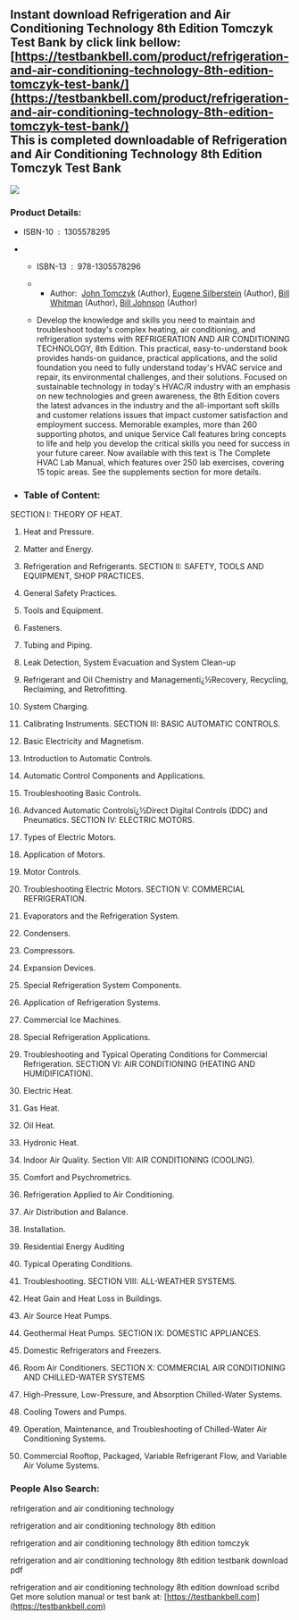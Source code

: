Instant download **Refrigeration and Air Conditioning Technology 8th Edition Tomczyk Test Bank** by click link bellow:  
[https://testbankbell.com/product/refrigeration-and-air-conditioning-technology-8th-edition-tomczyk-test-bank/](https://testbankbell.com/product/refrigeration-and-air-conditioning-technology-8th-edition-tomczyk-test-bank/)  
This is completed downloadable of Refrigeration and Air Conditioning Technology 8th Edition Tomczyk Test Bank
-------------------------------------------------------------------------------------------------------------


![](https://testbankbell.com/wp-content/uploads/2023/05/refrigeration-air-conditioning-technology-8th-edition-tomczyk-test-bank.jpg)
### Product Details:


* ISBN-10 ‏ : ‎ 1305578295
* * ISBN-13 ‏ : ‎ 978-1305578296
  * * Author:  [John Tomczyk](https://www.amazon.com/s/ref=dp_byline_sr_book_1?ie=UTF8&field-author=John+Tomczyk&text=John+Tomczyk&sort=relevancerank&search-alias=books) (Author), [Eugene Silberstein](https://www.amazon.com/Eugene-Silberstein/e/B001IYV6UU/ref=dp_byline_cont_book_2) (Author), [Bill Whitman](https://www.amazon.com/s/ref=dp_byline_sr_book_3?ie=UTF8&field-author=Bill+Whitman&text=Bill+Whitman&sort=relevancerank&search-alias=books) (Author), [Bill Johnson](https://www.amazon.com/s/ref=dp_byline_sr_book_4?ie=UTF8&field-author=Bill+Johnson&text=Bill+Johnson&sort=relevancerank&search-alias=books) (Author)
   
  * Develop the knowledge and skills you need to maintain and troubleshoot today's complex heating, air conditioning, and refrigeration systems with REFRIGERATION AND AIR CONDITIONING TECHNOLOGY, 8th Edition. This practical, easy-to-understand book provides hands-on guidance, practical applications, and the solid foundation you need to fully understand today's HVAC service and repair, its environmental challenges, and their solutions. Focused on sustainable technology in today's HVAC/R industry with an emphasis on new technologies and green awareness, the 8th Edition covers the latest advances in the industry and the all-important soft skills and customer relations issues that impact customer satisfaction and employment success. Memorable examples, more than 260 supporting photos, and unique Service Call features bring concepts to life and help you develop the critical skills you need for success in your future career. Now available with this text is The Complete HVAC Lab Manual, which features over 250 lab exercises, covering 15 topic areas. See the supplements section for more details.
 
* ### Table of Content:

SECTION I: THEORY OF HEAT.


1. Heat and Pressure.

2. Matter and Energy.

3. Refrigeration and Refrigerants. SECTION II: SAFETY, TOOLS AND EQUIPMENT, SHOP PRACTICES.

4. General Safety Practices.

5. Tools and Equipment.

6. Fasteners.

7. Tubing and Piping.

8. Leak Detection, System Evacuation and System Clean-up

9. Refrigerant and Oil Chemistry and Managementï¿½Recovery, Recycling, Reclaiming, and Retrofitting.

10. System Charging.

11. Calibrating Instruments. SECTION III: BASIC AUTOMATIC CONTROLS.

12. Basic Electricity and Magnetism.

13. Introduction to Automatic Controls.

14. Automatic Control Components and Applications.

15. Troubleshooting Basic Controls.

16. Advanced Automatic Controlsï¿½Direct Digital Controls (DDC) and Pneumatics. SECTION IV: ELECTRIC MOTORS.

17. Types of Electric Motors.

18. Application of Motors.

19. Motor Controls.

20. Troubleshooting Electric Motors. SECTION V: COMMERCIAL REFRIGERATION.

21. Evaporators and the Refrigeration System.

22. Condensers.

23. Compressors.

24. Expansion Devices.

25. Special Refrigeration System Components.

26. Application of Refrigeration Systems.

27. Commercial Ice Machines.

28. Special Refrigeration Applications.

29. Troubleshooting and Typical Operating Conditions for Commercial Refrigeration. SECTION VI: AIR CONDITIONING (HEATING AND HUMIDIFICATION).

30. Electric Heat.

31. Gas Heat.

32. Oil Heat.

33. Hydronic Heat.

34. Indoor Air Quality. Section VII: AIR CONDITIONING (COOLING).

35. Comfort and Psychrometrics.

36. Refrigeration Applied to Air Conditioning.

37. Air Distribution and Balance.

38. Installation.

39. Residential Energy Auditing

40. Typical Operating Conditions.

41. Troubleshooting. SECTION VIII: ALL-WEATHER SYSTEMS.

42. Heat Gain and Heat Loss in Buildings.

43. Air Source Heat Pumps.

44. Geothermal Heat Pumps. SECTION IX: DOMESTIC APPLIANCES.

45. Domestic Refrigerators and Freezers.

46. Room Air Conditioners. SECTION X: COMMERCIAL AIR CONDITIONING AND CHILLED-WATER SYSTEMS

47. High-Pressure, Low-Pressure, and Absorption Chilled-Water Systems.

48. Cooling Towers and Pumps.

49. Operation, Maintenance, and Troubleshooting of Chilled-Water Air Conditioning Systems.

50. Commercial Rooftop, Packaged, Variable Refrigerant Flow, and Variable Air Volume Systems.


 ### People Also Search:


 refrigeration and air conditioning technology

 refrigeration and air conditioning technology 8th edition

 refrigeration and air conditioning technology 8th edition tomczyk

 refrigeration and air conditioning technology 8th edition testbank download pdf

 refrigeration and air conditioning technology 8th edition download scribd  
  Get more solution manual or test bank at: [https://testbankbell.com](https://testbankbell.com)

